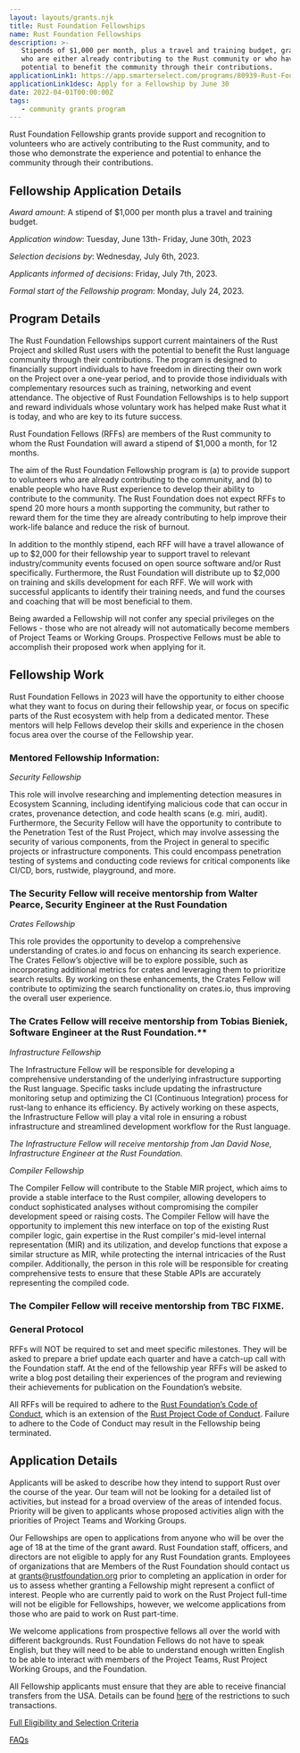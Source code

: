 ```yaml
---
layout: layouts/grants.njk
title: Rust Foundation Fellowships
name: Rust Foundation Fellowships
description: >-
   Stipends of $1,000 per month, plus a travel and training budget, granted to up to 12 individuals
   who are either already contributing to the Rust community or who have Rust experience and a high
   potential to benefit the community through their contributions.
applicationLink1: https://app.smarterselect.com/programs/80939-Rust-Foundation
applicationLink1desc: Apply for a Fellowship by June 30
date: 2022-04-01T00:00:00Z
tags:
   - community grants program
---
```


Rust Foundation Fellowship grants provide support and recognition to volunteers who are actively contributing to the Rust community, and to those who demonstrate the experience and potential to enhance the community through their contributions. 

## Fellowship Application Details

_Award amount_\: A stipend of $1,000 per month plus a travel and training budget.

_Application window_\: Tuesday, June 13th- Friday, June 30th, 2023

_Selection decisions by_\: Wednesday, July 6th, 2023.

_Applicants informed of decisions_\: Friday, July 7th, 2023.

_Formal start of the Fellowship program_\: Monday, July 24, 2023.

## Program Details

The Rust Foundation Fellowships support current maintainers of the Rust Project and skilled Rust users with the potential to benefit the Rust language community through their contributions. The program is designed to financially support individuals to have freedom in directing their own work on the Project over a one-year period, and to provide those individuals with complementary resources such as training, networking and event attendance. The objective of Rust Foundation Fellowships is to help support and reward individuals whose voluntary work has helped make Rust what it is today, and who are key to its future success.

Rust Foundation Fellows (RFFs) are members of the Rust community to whom the Rust Foundation will award a stipend of $1,000 a month, for 12 months.

The aim of the Rust Foundation Fellowship program  is (a) to provide support to volunteers who are already contributing to the community, and (b) to enable people who have Rust experience to develop their ability to contribute to the community. The Rust Foundation does not  expect RFFs to spend 20 more hours a month supporting the community, but rather to reward them for the time they are already contributing to help improve their work-life balance and reduce the risk of burnout.

In addition to the monthly stipend, each RFF will have a travel allowance of up to $2,000 for their fellowship year to support travel to relevant industry/community events focused on open source software and/or Rust specifically. Furthermore, the Rust Foundation will distribute up to $2,000 on training and skills development for each RFF. We will work with successful applicants to identify their training needs, and fund the courses and coaching that will be most beneficial to them.

Being awarded a Fellowship will not confer any special privileges on the Fellows - those who are not already will not automatically become members of Project Teams or Working Groups. Prospective Fellows must be able to accomplish their proposed work when applying for it.

## Fellowship Work

Rust Foundation Fellows in 2023 will have the opportunity to either choose what they want to focus on during their fellowship year, or focus on specific parts of the Rust ecosystem with help from a dedicated mentor. These mentors will help Fellows develop their skills and experience in the chosen focus area over the course of the Fellowship year.

### Mentored Fellowship Information:

_Security Fellowship_

This role will involve researching and implementing detection measures in Ecosystem Scanning, including identifying malicious code that can occur in crates, provenance detection, and code health scans (e.g. miri, audit).  Furthermore, the Security Fellow will have the opportunity to contribute to the Penetration Test of the Rust Project, which may involve assessing the security of various components, from the Project in general to specific projects or infrastructure components. This could encompass penetration testing of systems and conducting code reviews for critical components like CI/CD, bors, rustwide, playground, and more.

### The Security Fellow will receive mentorship from Walter Pearce, Security Engineer at the Rust Foundation

_Crates Fellowship_

This role provides the opportunity to develop a comprehensive understanding of crates.io and focus on enhancing its search experience. The Crates Fellow’s objective will be to explore possible, such as incorporating additional metrics for crates and leveraging them to prioritize search results. By working on these enhancements, the Crates Fellow will contribute to optimizing the search functionality on crates.io, thus improving the overall user experience.

### The Crates Fellow will receive mentorship from Tobias Bieniek, Software Engineer at the Rust Foundation.**

_Infrastructure Fellowship_

The Infrastructure Fellow will be responsible for developing a comprehensive understanding of the underlying infrastructure supporting the Rust language. Specific tasks include updating the infrastructure monitoring setup and optimizing the CI (Continuous Integration) process for rust-lang to enhance its efficiency. By actively working on these aspects, the Infrastructure Fellow will play a vital role in ensuring a robust infrastructure and streamlined development workflow for the Rust language.

_The Infrastructure Fellow will receive mentorship from Jan David Nose, Infrastructure Engineer at the Rust Foundation._

_Compiler Fellowship_

The Compiler Fellow will contribute to the Stable MIR project, which aims to provide a stable interface to the Rust compiler, allowing developers to conduct sophisticated analyses without compromising the compiler development speed or raising costs. The Compiler Fellow will have the opportunity to implement this new interface on top of the existing Rust compiler logic, gain expertise in the Rust compiler's mid-level internal representation (MIR) and its utilization, and develop functions that expose a similar structure as MIR, while protecting the internal intricacies of the Rust compiler. Additionally, the person in this role will be responsible for creating comprehensive tests to ensure that these Stable APIs are accurately representing the compiled code.

### The Compiler Fellow will receive mentorship from TBC FIXME.

### General Protocol

RFFs will NOT be required to set and meet specific milestones. They will be asked to prepare a brief update each quarter and have a catch-up call with the Foundation staff. At the end of the fellowship year RFFs will be asked to write a blog post detailing their experiences of the program and reviewing their achievements for publication on the Foundation’s website.

All RFFs will be required to adhere to the [Rust Foundation’s Code of Conduct](https://foundation.rust-lang.org/policies/code-of-conduct/), which is an extension of the [Rust Project Code of Conduct](https://www.rust-lang.org/policies/code-of-conduct). Failure to adhere to the Code of Conduct may result in the Fellowship being terminated.

## Application Details

Applicants will be asked to describe how they intend to support Rust over the course of the year. Our team will not be looking for a detailed list of activities, but instead for a broad overview of the areas of intended focus. Priority will be given to applicants whose proposed activities align with the priorities of Project Teams and Working Groups.

Our Fellowships are open to applications from anyone who will be over the age of 18 at the time of the grant award. Rust Foundation staff, officers, and directors are not eligible to apply for any Rust Foundation grants. Employees of organizations that are Members of the Rust Foundation should contact us at grants@rustfoundation.org prior to completing an application in order for us to assess whether granting a Fellowship might represent a conflict of interest. People who are currently paid to work on the Rust Project full-time will not be eligible for Fellowships, however, we welcome applications from those who are paid to work on Rust part-time.

We welcome applications from prospective fellows all over the world with different backgrounds. Rust Foundation Fellows do not have to speak English, but they will need to be able to understand enough written English to be able to interact with  members of the Project Teams, Rust Project Working Groups, and the Foundation.

All Fellowship applicants must ensure that they are able to receive financial transfers from the USA. Details can be found [here](https://home.treasury.gov/policy-issues/financial-sanctions/sanctions-programs-and-country-information) of the restrictions to such transactions.

[Full Eligibility and Selection Criteria](/grants-eligibility-and-selection/#fellowships)

[FAQs](/grants-faqs/#fellowship)